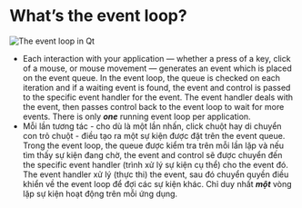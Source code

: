 # What’s the event loop?
![The event loop in Qt](https://github.com/phuoctan4141/python/blob/main/pythonGUIs/Basic%20PyQt5%20Features/What%E2%80%99s%20the%20event%20loop%3F/images/The%20event%20loop%20in%20Qt.png)

- Each interaction with your application — whether a press of a key, click of a mouse, or mouse movement — generates an event which is placed on the event queue. In the event loop, the queue is checked on each iteration and if a waiting event is found, the event and control is passed to the specific event handler for the event. The event handler deals with the event, then passes control back to the event loop to wait for more events. There is only ***one*** running event loop per application.
- Mỗi lần tương tác - cho dù là một lần nhấn, click chuột hay di chuyển con trỏ chuột - điều tạo ra một sự kiện được đặt trên the event queue. Trong the event loop, the queue được kiểm tra trên mỗi lần lặp và nếu tìm thấy sự kiện đang chờ, the event and control sẽ được chuyển đến the specific event handler (trình xử lý sự kiện cụ thể) cho the event đó. The event handler xử lý (thực thi) the event, sau đó chuyển quyền điều khiển về the event loop để đợi các sự kiện khác. Chỉ duy nhất ***một*** vòng lặp sự kiện hoạt động trên mỗi ứng dụng.
